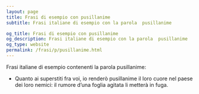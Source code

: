 ```yaml
---
layout: page
title: Frasi di esempio con pusillanime 
subtitle: Frasi italiane di esempio con la parola  pusillanime

og_title: Frasi di esempio con pusillanime 
og_description: Frasi italiane di esempio con la parola  pusillanime
og_type: website
permalink: /frasi/p/pusillanime.html
---
```


Frasi italiane di esempio contenenti la parola pusillanime:


- Quanto ai superstiti fra voi, io renderò pusillanime il loro cuore nel paese dei loro nemici: il rumore d’una foglia agitata li metterà in fuga.
